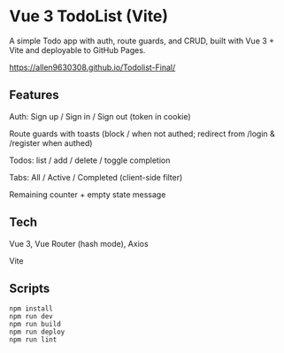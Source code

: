 # Vue 3 TodoList (Vite)

A simple Todo app with auth, route guards, and CRUD, built with Vue 3 + Vite and deployable to GitHub Pages.

https://allen9630308.github.io/Todolist-Final/



## Features

Auth: Sign up / Sign in / Sign out (token in cookie)

Route guards with toasts (block / when not authed; redirect from /login & /register when authed)

Todos: list / add / delete / toggle completion

Tabs: All / Active / Completed (client-side filter)

Remaining counter + empty state message



## Tech

Vue 3, Vue Router (hash mode), Axios

Vite



## Scripts
```
npm install
npm run dev
npm run build
npm run deploy
npm run lint
```
